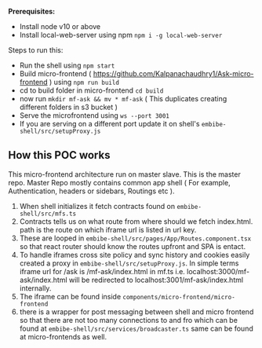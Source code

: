 
**Prerequisites:**
- Install node v10 or above
- Install local-web-server using npm
`npm i -g local-web-server`

Steps to run this:

- Run the shell using `npm start`
- Build micro-frontend ( https://github.com/Kalpanachaudhry1/Ask-micro-frontend ) using `npm run build`
- cd to build folder in micro-frontend `cd build`
- now run `mkdir mf-ask && mv * mf-ask`  ( This duplicates creating different folders in s3 bucket )
- Serve the microfrontend using `ws --port 3001`
- If you are serving on a different port update it on shell's `embibe-shell/src/setupProxy.js`


## How this POC works

This micro-frontend architecture run on master slave. This is the master repo.
Master Repo mostly contains common app shell ( For example, Authentication, headers or sidebars, Routings etc ).
1. When shell initializes it fetch contracts found on `embibe-shell/src/mfs.ts`
2. Contracts tells us on what route from where should we fetch index.html. path is the route on which iframe url is listed in url key.
3. These are looped in `embibe-shell/src/pages/App/Routes.component.tsx` so that react router should know the routes upfront and SPA is entact.
4. To handle iframes cross site policy and sync history and cookies easily created a proxy in `embibe-shell/src/setupProxy.js`. In simple terms iframe url for /ask is /mf-ask/index.html in mf.ts i.e. localhost:3000/mf-ask/index.html will be redirected to localhost:3001/mf-ask/index.html internally.
5. The iframe can be found inside `components/micro-frontend/micro-frontend`
6. there is a wrapper for post messaging between shell and micro frontend so that there are not too many connections to and fro which can be found at `embibe-shell/src/services/broadcaster.ts` same can be found at micro-frontends as well.